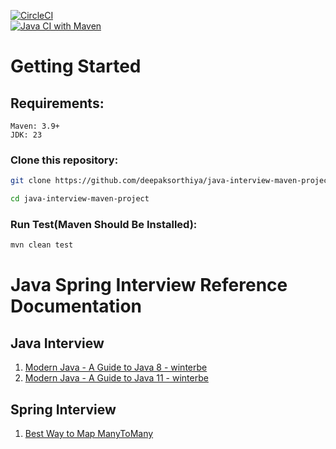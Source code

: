[![CircleCI](https://dl.circleci.com/status-badge/img/gh/deepaksorthiya/java-interview-maven-project/tree/main.svg?style=svg)](https://dl.circleci.com/status-badge/redirect/gh/deepaksorthiya/java-interview-maven-project/tree/main)  
[![Java CI with Maven](https://github.com/deepaksorthiya/java-interview-maven-project/actions/workflows/maven-build.yml/badge.svg)](https://github.com/deepaksorthiya/java-interview-maven-project/actions/workflows/maven-build.yml)

# Getting Started

## Requirements:

```
Maven: 3.9+
JDK: 23
```

### Clone this repository:

```bash
git clone https://github.com/deepaksorthiya/java-interview-maven-project.git
```

```bash
cd java-interview-maven-project
```

### Run Test(Maven Should Be Installed):

```bash
mvn clean test
```

# Java Spring Interview Reference Documentation

## Java Interview

1. [Modern Java - A Guide to Java 8 - winterbe](https://github.com/winterbe/java8-tutorial)
2. [Modern Java - A Guide to Java 11 - winterbe](https://winterbe.com/posts/2018/09/24/java-11-tutorial/)

## Spring Interview

1. [Best Way to Map ManyToMany](https://vladmihalcea.com/the-best-way-to-use-the-manytomany-annotation-with-jpa-and-hibernate/)

